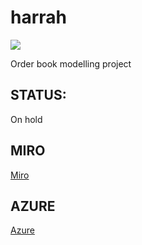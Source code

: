 # harrah

<a target="_blank" href="https://cookiecutter-data-science.drivendata.org/">
    <img src="https://img.shields.io/badge/CCDS-Project%20template-328F97?logo=cookiecutter" />
</a>

Order book modelling project

## STATUS:

On hold

## MIRO

<a target="_blank" href="2">
    Miro
</a>

## AZURE

<a target="_blank" href="enter azure link">
    Azure
</a>
